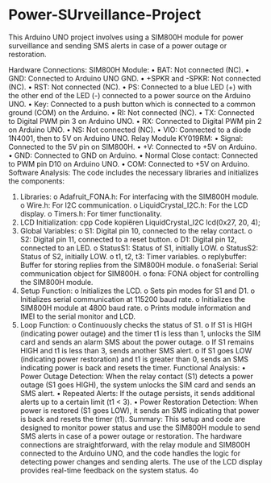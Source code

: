 # Power-SUrveillance-Project
This Arduino UNO project involves using a SIM800H module for power surveillance and sending SMS alerts in case of a power outage or restoration. 

Hardware Connections:
SIM800H Module:
•	BAT: Not connected (NC).
•	GND: Connected to Arduino UNO GND.
•	+SPKR and -SPKR: Not connected (NC).
•	RST: Not connected (NC).
•	PS: Connected to a blue LED (+) with the other end of the LED (-) connected to a power source on the Arduino UNO.
•	Key: Connected to a push button which is connected to a common ground (COM) on the Arduino.
•	RI: Not connected (NC).
•	TX: Connected to Digital PWM pin 3 on Arduino UNO.
•	RX: Connected to Digital PWM pin 2 on Arduino UNO.
•	NS: Not connected (NC).
•	VIO: Connected to a diode 1N4001, then to 5V on Arduino UNO.
Relay Module KY019RM:
•	Signal: Connected to the 5V pin on SIM800H.
•	+V: Connected to +5V on Arduino.
•	GND: Connected to GND on Arduino.
•	Normal Close contact: Connected to PWM pin D10 on Arduino UNO.
•	COM: Connected to +5V on Arduino.
Software Analysis:
The code includes the necessary libraries and initializes the components:
1.	Libraries:
o	Adafruit_FONA.h: For interfacing with the SIM800H module.
o	Wire.h: For I2C communication.
o	LiquidCrystal_I2C.h: For the LCD display.
o	Timers.h: For timer functionality.
2.	LCD Initialization:
cpp
Code kopiëren
LiquidCrystal_I2C lcd(0x27, 20, 4);
3.	Global Variables:
o	S1: Digital pin 10, connected to the relay contact.
o	S2: Digital pin 11, connected to a reset button.
o	D1: Digital pin 12, connected to an LED.
o	StatusS1: Status of S1, initially LOW.
o	StatusS2: Status of S2, initially LOW.
o	t1, t2, t3: Timer variables.
o	replybuffer: Buffer for storing replies from the SIM800H module.
o	fonaSerial: Serial communication object for SIM800H.
o	fona: FONA object for controlling the SIM800H module.
4.	Setup Function:
o	Initializes the LCD.
o	Sets pin modes for S1 and D1.
o	Initializes serial communication at 115200 baud rate.
o	Initializes the SIM800H module at 4800 baud rate.
o	Prints module information and IMEI to the serial monitor and LCD.
5.	Loop Function:
o	Continuously checks the status of S1.
o	If S1 is HIGH (indicating power outage) and the timer t1 is less than 1, unlocks the SIM card and sends an alarm SMS about the power outage.
o	If S1 remains HIGH and t1 is less than 3, sends another SMS alert.
o	If S1 goes LOW (indicating power restoration) and t1 is greater than 0, sends an SMS indicating power is back and resets the timer.
Functional Analysis:
•	Power Outage Detection: When the relay contact (S1) detects a power outage (S1 goes HIGH), the system unlocks the SIM card and sends an SMS alert.
•	Repeated Alerts: If the outage persists, it sends additional alerts up to a certain limit (t1 < 3).
•	Power Restoration Detection: When power is restored (S1 goes LOW), it sends an SMS indicating that power is back and resets the timer (t1).
Summary:
This setup and code are designed to monitor power status and use the SIM800H module to send SMS alerts in case of a power outage or restoration. The hardware connections are straightforward, with the relay module and SIM800H connected to the Arduino UNO, and the code handles the logic for detecting power changes and sending alerts. The use of the LCD display provides real-time feedback on the system status.
4o


